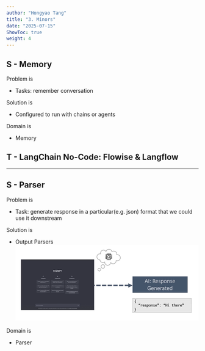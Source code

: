 ```yaml
---
author: "Hongyao Tang"
title: "3. Minors"
date: "2025-07-15"
ShowToc: true
weight: 4
---
```



## S - Memory
Problem is

- Tasks: remember conversation

Solution is

- Configured to run with chains or agents

Domain is
- Memory


## T - LangChain No-Code: Flowise & Langflow



---
## S - Parser
Problem is

- Task: generate response in a particular(e.g. json) format that we could use it downstream

Solution is

- Output Parsers
![alt text](images/output.png)

Domain is
- Parser


